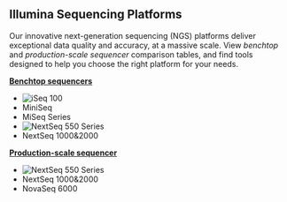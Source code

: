 ## Illumina Sequencing Platforms


Our innovative next-generation sequencing (NGS) platforms deliver exceptional data quality and accuracy, at a massive scale. View _benchtop_ and _production-scale sequencer_ comparison tables, and find tools designed to help you choose the right platform for your needs.

[**Benchtop sequencers**](https://www.illumina.com/systems/sequencing-platforms.html)
* ![iSeq 100](https://images.app.goo.gl/aZxpb9odS8smLkwXA)
* MiniSeq
* MiSeq Series
* ![NextSeq 550 Series](https://images.app.goo.gl/eZ1jxXE7CPNyckWS6)
* NextSeq 1000&2000

[**Production-scale sequencer**](https://www.illumina.com/systems/sequencing-platforms.html)
* ![NextSeq 550 Series](https://images.app.goo.gl/eZ1jxXE7CPNyckWS6)
* NextSeq 1000&2000
* NovaSeq 6000
